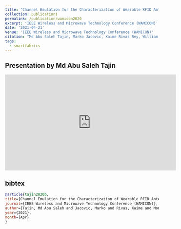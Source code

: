 ```yaml
---
title: "Channel Emulation for the Characterization of Wearable RFID Antennas"
collection: publications
permalink: /publication/wamicon2020
excerpt: 'IEEE Wireless and Microwave Technology Conference (WAMICON)'
date: '2021-04-21'
venue: 'IEEE Wireless and Microwave Technology Conference (WAMICON)'
citation: "Md Abu Saleh Tajin, Marko Jacovic, Xaime Rivas Rey, William M. Mongan, and Kapil R. Dandekar.  Channel Emulation for the Characterization of Wearable RFID Antennas. 21st Annual IEEE Wireless and Microwave Technology Conference (WAMICON 2020-2021), April, 2021."
tags: 
  - smartfabrics
---
```


## Presentation by Md Abu Saleh Tajin 

<iframe width="560" height="315" src="https://www.youtube.com/embed/ONmSvTm2JKM" frameborder="0" allow="encrypted-media" allowfullscreen></iframe>

## bibtex
```bibtex
@article{tajin2020b, 
title={Channel Emulation for the Characterization of Wearable RFID Antennas}, 
journal={IEEE Wireless and Microwave Technology Conference (WAMICON)}, 
author={Tajin, Md Abu Saleh and Jacovic, Marko and Rivas, Xaime and Mongan, William M. and Dandekar, Kapil R.}, 
year={2021}, 
month={Apr}
}
```